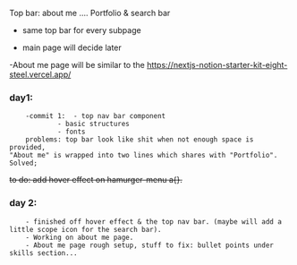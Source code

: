 Top bar: about me  .... Portfolio & search bar

- same top bar for every subpage

- main page will decide later

-About me page will be similar to the https://nextjs-notion-starter-kit-eight-steel.vercel.app/





### day1:
        -commit 1:  - top nav bar component
                - basic structures
                - fonts
        problems: top bar look like shit when not enough space is provided,
    "About me" is wrapped into two lines which shares with "Portfolio". Solved;


~~to do: add hover effect on hamurger-menu a{}.~~

### day 2:
        - finished off hover effect & the top nav bar. (maybe will add a little scope icon for the search bar).
        - Working on about me page.
        - About me page rough setup, stuff to fix: bullet points under skills section...